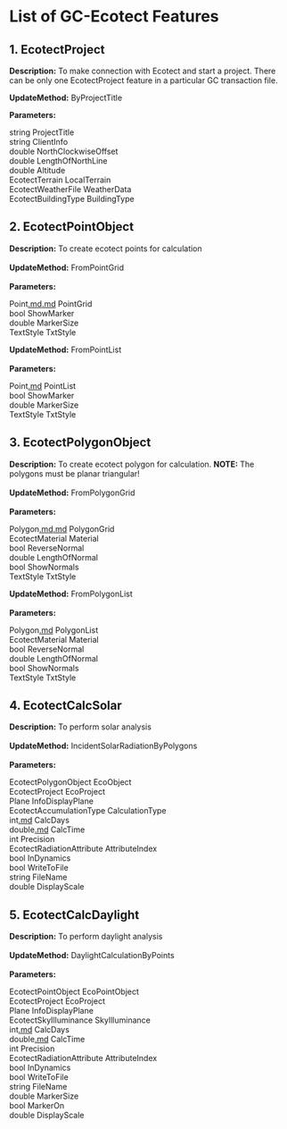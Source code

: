 # List of GC-Ecotect Features #

## 1. EcotectProject ##

**Description:** To make connection with Ecotect and start a project. There can be only one EcotectProject feature in a particular GC transaction file.

**UpdateMethod:** ByProjectTitle

**Parameters:**

string              ProjectTitle <br>
string              ClientInfo<br>
double              NorthClockwiseOffset <br>
double              LengthOfNorthLine<br>
double              Altitude<br>
EcotectTerrain      LocalTerrain<br>
EcotectWeatherFile  WeatherData<br>
EcotectBuildingType BuildingType<br>


<h2>2. EcotectPointObject</h2>

<b>Description:</b> To create ecotect points for calculation<br>
<br>
<b>UpdateMethod:</b> FromPointGrid<br>
<br>
<b>Parameters:</b>

Point<a href='.md'>.md</a><a href='.md'>.md</a>       PointGrid<br>
bool            ShowMarker<br>
double          MarkerSize<br>
TextStyle       TxtStyle<br>

<b>UpdateMethod:</b> FromPointList<br>
<br>
<b>Parameters:</b>

Point<a href='.md'>.md</a>         PointList<br>
bool            ShowMarker<br>
double          MarkerSize<br>
TextStyle       TxtStyle<br>

<h2>3. EcotectPolygonObject</h2>

<b>Description:</b> To create ecotect polygon for calculation. <b>NOTE:</b> The polygons must be planar triangular!<br>
<br>
<b>UpdateMethod:</b> FromPolygonGrid<br>
<br>
<b>Parameters:</b>

Polygon<a href='.md'>.md</a><a href='.md'>.md</a>     PolygonGrid<br>
EcotectMaterial Material<br>
bool            ReverseNormal<br>
double          LengthOfNormal<br>
bool            ShowNormals<br>
TextStyle       TxtStyle<br>

<b>UpdateMethod:</b> FromPolygonList<br>
<br>
<b>Parameters:</b>

Polygon<a href='.md'>.md</a>       PolygonList<br>
EcotectMaterial Material<br>
bool            ReverseNormal<br>
double          LengthOfNormal<br>
bool            ShowNormals<br>
TextStyle       TxtStyle<br>

<h2>4. EcotectCalcSolar</h2>

<b>Description:</b> To perform solar analysis<br>
<br>
<b>UpdateMethod:</b> IncidentSolarRadiationByPolygons<br>
<br>
<b>Parameters:</b>

EcotectPolygonObject      EcoObject<br>
EcotectProject            EcoProject<br>
Plane                     InfoDisplayPlane<br>
EcotectAccumulationType   CalculationType<br>
int<a href='.md'>.md</a>                     CalcDays<br>
double<a href='.md'>.md</a>                  CalcTime<br>
int                       Precision<br>
EcotectRadiationAttribute AttributeIndex<br>
bool                      InDynamics<br>
bool                      WriteToFile<br>
string                    FileName<br>
double                    DisplayScale<br>

<h2>5. EcotectCalcDaylight</h2>

<b>Description:</b> To perform daylight analysis<br>
<br>
<b>UpdateMethod:</b> DaylightCalculationByPoints<br>
<br>
<b>Parameters:</b>

EcotectPointObject        EcoPointObject<br>
EcotectProject            EcoProject<br>
Plane                     InfoDisplayPlane<br>
EcotectSkyIlluminance     SkyIlluminance<br>
int<a href='.md'>.md</a>                     CalcDays<br>
double<a href='.md'>.md</a>                  CalcTime<br>
int                       Precision<br>
EcotectRadiationAttribute AttributeIndex<br>
bool                      InDynamics<br>
bool                      WriteToFile<br>
string                    FileName<br>
double                    MarkerSize<br>
bool                      MarkerOn<br>
double                    DisplayScale<br>